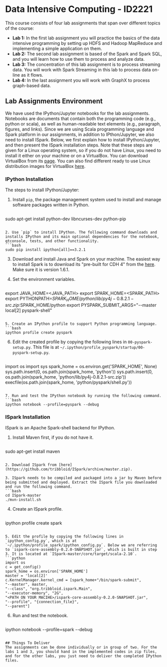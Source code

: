 # Data Intensive Computing - ID2221
This course consists of four lab assignments that span over different topics of the course: 

* **Lab 1:** In the first lab assignment you will practice the basics of the data intensive programming by setting up HDFS and Hadoop MapReduce and implementing a simple application on them.
* **Lab 2:** The second lab assignment is based of the Spark and Spark SQL, and you will learn how to use them to process and analyze data.
* **Lab 3:** The concentration of this lab assignment is to process streaming data. You will work with Spark Streaming in this lab to process data on-line as it flows.
* **Lab 4:** In the last assignment you will work with GraphX to process graph-based data.


## Lab Assignments Environment
We have used the IPython/Jupyter notebooks for the lab assignments. Notebooks are documents that contain both the programming code (e.g., python or scala), as well as human-readable text elements (e.g., paragraph, figures, and links). Since we are using Scala programming language and Spark platform in our assignments, in addition to IPthon/Jupyter, we also need to install ISpark. Below, we first explain how to install IPython/Jupyter, and then present the ISpark installation steps. Note that these steps are given for a Linux operating system, so if you do not have Linux, you need to install it either on your machine or on a VirtualBox. You can download VirtualBox from its [page](https://www.virtualbox.org). You can also find different ready to use Linux distribution images for VirtualBox [here](http://www.osboxes.org/ubuntu).

### IPython Installation
The steps to install IPython/Jupyter:

1. Install `pip`, the package management system used to install and manage software packages written in Python.
   ```bash
sudo apt-get install python-dev libncurses-dev python-pip
   ```

2. Use `pip` to install IPython. The following command downloads and installs IPython and its main optional dependencies for the notebook, qtconsole, tests, and other functionality.
   ```bash
sudo pip install ipython[all]==3.2.1
   ```

3. Download and install Java and Spark on your machine. The easiest way to install Spark is to download its "pre-built for CDH 4" from the [here](http://spark.apache.org/downloads.html). Make sure it is version 1.6.1.

4. Set the environment variables.
   ```bash
export JAVA_HOME=<JAVA_PATH>
export SPARK_HOME=<SPARK_PATH>
export PYTHONPATH=$SPARK_HOME/python/lib/py4j-0.8.2.1-src.zip:$SPARK_HOME/python
export PYSPARK_SUBMIT_ARGS="--master local[2] pyspark-shell"
   ```

5. Create an IPython profile to support Python programming language.
   ```bash
ipython profile create pyspark
   ```

6. Edit the created profile by copying the following lines in `00-pyspark-setup.py`. This file is at `~/.ipython/profile_pyspark/startup/00-pyspark-setup.py`.
   ```python
import os
import sys
spark_home = os.environ.get('SPARK_HOME', None)
sys.path.insert(0, os.path.join(spark_home, 'python'))
sys.path.insert(0, os.path.join(spark_home, 'python/lib/py4j-0.8.2.1-src.zip'))
execfile(os.path.join(spark_home, 'python/pyspark/shell.py'))
   ```

7. Run and test the IPython notebook by running the following command.
   ```bash
ipython notebook --profile=pyspark --debug
   ```

### ISpark Installation
ISpark is an Apache Spark-shell backend for IPython.

1. Install Maven first, if you do not have it.
   ```bash
sudo apt-get install maven
   ```

2. Download ISpark from [here](https://github.com/tribbloid/ISpark/archive/master.zip).
  
3. ISpark needs to be compiled and packaged into a jar by Maven before being submitted and deployed. Extract the ISpark file you downloaded and run the following command.
   ```bash
cd ISpark-master
./mvn-install.sh
   ```
4. Create an ISpark profile.
   ```bash
ipython profile create spark
   ``` 

5. Edit the profile by copying the following lines in `ipython_config.py`, which is at `~/.ipython/profile_spark/ipython_config.py`. Below we are referring to `ispark-core-assembly-0.2.0-SNAPSHOT.jar`, which is built in step 3. It is located at `ISpark-master/core/target/scala-2.10`.
   ```python
import os
c = get_config()
spark_home = os.environ['SPARK_HOME']
master = 'local[2]'
c.KernelManager.kernel_cmd = [spark_home+"/bin/spark-submit", 
  "--master", master,
  "--class", "org.tribbloid.ispark.Main",
  "--executor-memory", "2G",
  "<PATH ON YOUR MACIHE>/ispark-core-assembly-0.2.0-SNAPSHOT.jar",
  "--profile", "{connection_file}", 
  "--parent"]
   ```

6. Run and test the notebook.
   ```bash
ipython notebook --profile=spark --debug
   ```

## Things To Deliver
The assignments can be done individually or in group of two. For the labs 1 and 3, you should hand in the implemented codes in zip files, and for the other labs, you just need to deliver the completed IPython files.

